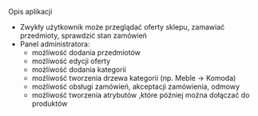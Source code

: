  Opis aplikacji
  - Zwykły użytkownik może przeglądać oferty sklepu, zamawiać przedmioty, sprawdzić stan zamówień
  - Panel administratora:
    - możliwość dodania przedmiotów
    - możliwość edycji oferty
    - możliwość dodania kategorii 
    - możliwość tworzenia drzewa kategorii (np. Meble -> Komoda)
    - możliwość obsługi zamówień, akceptacji zamówienia, odmowy
    - możliwość tworzenia atrybutów ,które później można dołączać do produktów
